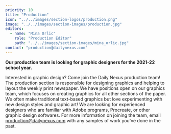 ```yaml
---
priority: 10
title: "Production"
icon: "../../images/section-logos/production.png"
image: "../../images/section-images/production.jpg"
editors:
  - name: "Mina Orlic"
    role: "Production Editor"
    path: "../../images/section-images/mina_orlic.jpg"
contact: "production@dailynexus.com"
---
```

**Our production team is looking for graphic designers for the 2021-22 school year.**

Interested in graphic design? Come join the Daily Nexus production team! The production section is responsible for designing graphics and helping to layout the weekly print newspaper. We have positions open on our graphics team, which focuses on creating graphics for all other sections of the paper. We often make traditional text-based graphics but love experimenting with new design styles and graphic art! We are looking for experienced designers who are familiar with Adobe programs, Procreate, or other graphic design softwares. For more information on joining the team, email [production@dailynexus.com](mailto:production@dailynexus.com) with any samples of work you’ve done in the past.